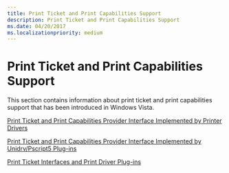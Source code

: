 ```yaml
---
title: Print Ticket and Print Capabilities Support
description: Print Ticket and Print Capabilities Support
ms.date: 04/20/2017
ms.localizationpriority: medium
---
```


# Print Ticket and Print Capabilities Support


This section contains information about print ticket and print capabilities support that has been introduced in Windows Vista.

[Print Ticket and Print Capabilities Provider Interface Implemented by Printer Drivers](print-ticket-and-print-capabilities-provider-interface-implemented-by-.md)

[Print Ticket and Print Capabilities Provider Interface Implemented by Unidrv/Pscript5 Plug-ins](print-ticket-and-print-capabilities-provider-interface-implemented-by-.md)

[Print Ticket Interfaces and Print Driver Plug-ins](print-ticket-interfaces-and-print-driver-plug-ins.md)

 

 




